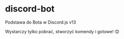 # discord-bot
Podstawa do Bota w Discord.js v13

Wystarczy tylko pobrać, stworzyć komendy i gotowe! 😊

